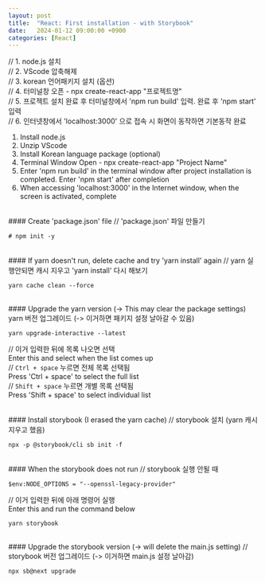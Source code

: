```yaml
---
layout: post
title:  "React: First installation - with Storybook"
date:   2024-01-12 09:00:00 +0900
categories: [React]
---
```


// 1. node.js 설치   
// 2. VScode 압축해제   
// 3. korean 언어패키지 설치 (옵션)   
// 4. 터미널창 오픈 - npx create-react-app "프로젝트명"   
// 5. 프로젝트 설치 완료 후 터미널창에서 'npm run build' 입력. 완료 후 'npm start' 입력   
// 6. 인터넷창에서 'localhost:3000' 으로 접속 시 화면이 동작하면 기본동작 완료   
   
1. Install node.js   
2. Unzip VScode   
3. Install Korean language package (optional)   
4. Terminal Window Open - npx create-react-app "Project Name"   
5. Enter 'npm run build' in the terminal window after project installation is completed. Enter 'npm start' after completion   
6. When accessing 'localhost:3000' in the Internet window, when the screen is activated, complete   
   
<br>
#### Create 'package.json' file   
// 'package.json' 파일 만들기   
   
```react
# npm init -y
```
   
<br>
#### If yarn doesn't run, delete cache and try 'yarn install' again   
// yarn 실행안되면 캐시 지우고 'yarn install' 다시 해보기   
   
```react
yarn cache clean --force
```
   
<br>
#### Upgrade the yarn version (-> This may clear the package settings)   
yarn 버전 업그레이드 (-> 이거하면 패키지 설정 날아갈 수 있음)   
   
```react
yarn upgrade-interactive --latest
```
// 이거 입력한 뒤에 목록 나오면 선택   
Enter this and select when the list comes up   
// `Ctrl + space` 누르면 전체 목록 선택됨   
Press 'Ctrl + space' to select the full list   
// `Shift + space` 누르면 개별 목록 선택됨   
Press 'Shift + space' to select individual list   
   
<br>
#### Install storybook (I erased the yarn cache)   
// storybook 설치 (yarn 캐시 지우고 했음)   
   
```react
npx -p @storybook/cli sb init -f
```
   
<br>
#### When the storybook does not run   
// storybook 실행 안될 때   
   
```react
$env:NODE_OPTIONS = "--openssl-legacy-provider"
```
// 이거 입력한 뒤에 아래 명령어 실행   
Enter this and run the command below   
   
```react
yarn storybook
```
   
<br>
#### Upgrade the storybook version (-> will delete the main.js setting)   
// storybook 버전 업그레이드 (-> 이거하면 main.js 설정 날아감)   
   
```react
npx sb@next upgrade
```
